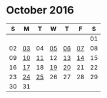 # October 2016

| S  | M  | T  | W  | T  | F  | S  |
|----|----|----|----|----|----|----|
|    |    |    |    |    |    | 01 |
| 02 | [03](03.md) | 04 | [05](05.md) | [06](06.md) | [07](07.md) | 08 |
| 09 | [10](10.md) | [11](11.md) | 12 | [13](13.md) | [14](14.md) | 15 |
| 16 | [17](17.md) | 18 | [19](19.md) | [20](20.md) | 21 | 22 |
| 23 | [24](24.md) | [25](25.md) | 26 | 27 | 28 | 29 |
| 30 | 31 |    |    |    |    |    |
